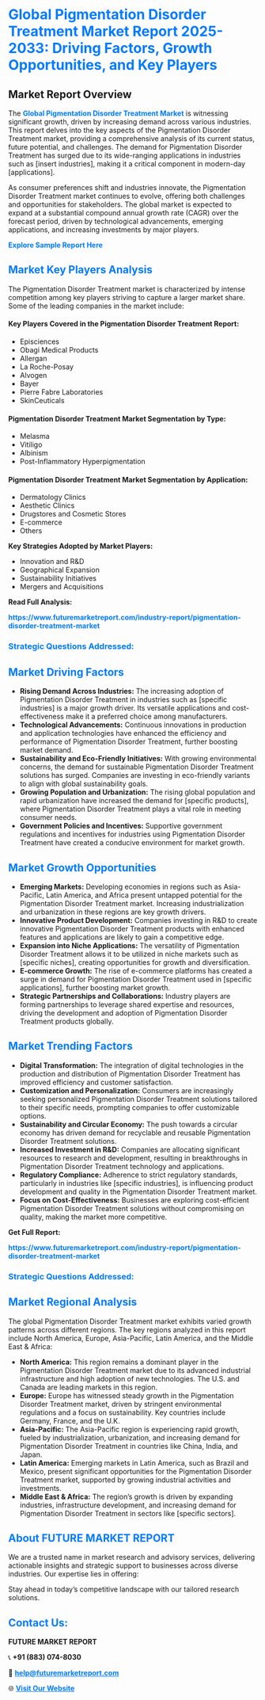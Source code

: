 <h1 style="color: #007BFF;">Global Pigmentation Disorder Treatment Market Report 2025-2033: Driving Factors, Growth Opportunities, and Key Players</h1>

<section id="overview">
<h2>Market Report Overview</h2>
<p>The <a href="https://www.futuremarketreport.com/industry-report/pigmentation-disorder-treatment-market" style="color: #007BFF; text-decoration: none;"><strong>Global Pigmentation Disorder Treatment Market</strong></a> is witnessing significant growth, driven by increasing demand across various industries. This report delves into the key aspects of the Pigmentation Disorder Treatment market, providing a comprehensive analysis of its current status, future potential, and challenges. The demand for Pigmentation Disorder Treatment has surged due to its wide-ranging applications in industries such as [insert industries], making it a critical component in modern-day [applications].</p>
<p>As consumer preferences shift and industries innovate, the Pigmentation Disorder Treatment market continues to evolve, offering both challenges and opportunities for stakeholders. The global market is expected to expand at a substantial compound annual growth rate (CAGR) over the forecast period, driven by technological advancements, emerging applications, and increasing investments by major players.</p>
</section>

<section id="overview">
<p><a href="https://www.futuremarketreport.com/request-sample/reportId=77222" style="color: #007BFF; text-decoration: none;"><strong>Explore Sample Report Here</strong></a></p>
</section>

<section id="key-players">
<h2 style="color: #007BFF;">Market Key Players Analysis</h2>
<p>The Pigmentation Disorder Treatment market is characterized by intense competition among key players striving to capture a larger market share. Some of the leading companies in the market include:</p>
<h4>Key Players Covered in the Pigmentation Disorder Treatment Report:</h4>
<ul><li>Episciences</li><li>Obagi Medical Products</li><li>Allergan</li><li>La Roche-Posay</li><li>Alvogen</li><li>Bayer</li><li>Pierre Fabre Laboratories</li><li>SkinCeuticals</li></ul>
<h4>Pigmentation Disorder Treatment Market Segmentation by Type:</h4>
<ul><li>Melasma</li><li>Vitiligo</li><li>Albinism</li><li>Post-Inflammatory Hyperpigmentation</li></ul>

<h4>Pigmentation Disorder Treatment Market Segmentation by Application:</h4>
<ul><li>Dermatology Clinics</li><li>Aesthetic Clinics</li><li>Drugstores and Cosmetic Stores</li><li>E-commerce</li><li>Others</li></ul>
<p><strong>Key Strategies Adopted by Market Players:</strong></p>
<ul>
<li>Innovation and R&D</li>
<li>Geographical Expansion</li>
<li>Sustainability Initiatives</li>
<li>Mergers and Acquisitions</li>
</ul>
</section>

<section>
<p><strong>Read Full Analysis: </strong></p><a href="https://www.futuremarketreport.com/industry-report/pigmentation-disorder-treatment-market" style="color: #007BFF; text-decoration: none;"><strong>https://www.futuremarketreport.com/industry-report/pigmentation-disorder-treatment-market</strong></a>
<h3 style="color: #007BFF;">Strategic Questions Addressed:</h3>
</section>

<section id="driving-factors">
<h2 style="color: #007BFF;">Market Driving Factors</h2>
<ul>
<li><strong>Rising Demand Across Industries:</strong> The increasing adoption of Pigmentation Disorder Treatment in industries such as [specific industries] is a major growth driver. Its versatile applications and cost-effectiveness make it a preferred choice among manufacturers.</li>
<li><strong>Technological Advancements:</strong> Continuous innovations in production and application technologies have enhanced the efficiency and performance of Pigmentation Disorder Treatment, further boosting market demand.</li>
<li><strong>Sustainability and Eco-Friendly Initiatives:</strong> With growing environmental concerns, the demand for sustainable Pigmentation Disorder Treatment solutions has surged. Companies are investing in eco-friendly variants to align with global sustainability goals.</li>
<li><strong>Growing Population and Urbanization:</strong> The rising global population and rapid urbanization have increased the demand for [specific products], where Pigmentation Disorder Treatment plays a vital role in meeting consumer needs.</li>
<li><strong>Government Policies and Incentives:</strong> Supportive government regulations and incentives for industries using Pigmentation Disorder Treatment have created a conducive environment for market growth.</li>
</ul>
</section>

<section id="growth-opportunities">
<h2 style="color: #007BFF;">Market Growth Opportunities</h2>
<ul>
<li><strong>Emerging Markets:</strong> Developing economies in regions such as Asia-Pacific, Latin America, and Africa present untapped potential for the Pigmentation Disorder Treatment market. Increasing industrialization and urbanization in these regions are key growth drivers.</li>
<li><strong>Innovative Product Development:</strong> Companies investing in R&D to create innovative Pigmentation Disorder Treatment products with enhanced features and applications are likely to gain a competitive edge.</li>
<li><strong>Expansion into Niche Applications:</strong> The versatility of Pigmentation Disorder Treatment allows it to be utilized in niche markets such as [specific niches], creating opportunities for growth and diversification.</li>
<li><strong>E-commerce Growth:</strong> The rise of e-commerce platforms has created a surge in demand for Pigmentation Disorder Treatment used in [specific applications], further boosting market growth.</li>
<li><strong>Strategic Partnerships and Collaborations:</strong> Industry players are forming partnerships to leverage shared expertise and resources, driving the development and adoption of Pigmentation Disorder Treatment products globally.</li>
</ul>
</section>

<section id="trending-factors">
<h2 style="color: #007BFF;">Market Trending Factors</h2>
<ul>
<li><strong>Digital Transformation:</strong> The integration of digital technologies in the production and distribution of Pigmentation Disorder Treatment has improved efficiency and customer satisfaction.</li>
<li><strong>Customization and Personalization:</strong> Consumers are increasingly seeking personalized Pigmentation Disorder Treatment solutions tailored to their specific needs, prompting companies to offer customizable options.</li>
<li><strong>Sustainability and Circular Economy:</strong> The push towards a circular economy has driven demand for recyclable and reusable Pigmentation Disorder Treatment solutions.</li>
<li><strong>Increased Investment in R&D:</strong> Companies are allocating significant resources to research and development, resulting in breakthroughs in Pigmentation Disorder Treatment technology and applications.</li>
<li><strong>Regulatory Compliance:</strong> Adherence to strict regulatory standards, particularly in industries like [specific industries], is influencing product development and quality in the Pigmentation Disorder Treatment market.</li>
<li><strong>Focus on Cost-Effectiveness:</strong> Businesses are exploring cost-efficient Pigmentation Disorder Treatment solutions without compromising on quality, making the market more competitive.</li>
</ul>
</section>

<section>
<p><strong>Get Full Report: </strong></p><a href="https://www.futuremarketreport.com/industry-report/pigmentation-disorder-treatment-market" style="color: #007BFF; text-decoration: none;"><strong>https://www.futuremarketreport.com/industry-report/pigmentation-disorder-treatment-market</strong></a>
<h3 style="color: #007BFF;">Strategic Questions Addressed:</h3>
</section>


<section id="regional-analysis">
<h2 style="color: #007BFF;">Market Regional Analysis</h2>
<p>The global Pigmentation Disorder Treatment market exhibits varied growth patterns across different regions. The key regions analyzed in this report include North America, Europe, Asia-Pacific, Latin America, and the Middle East & Africa:</p>
<ul>
<li><strong>North America:</strong> This region remains a dominant player in the Pigmentation Disorder Treatment market due to its advanced industrial infrastructure and high adoption of new technologies. The U.S. and Canada are leading markets in this region.</li>
<li><strong>Europe:</strong> Europe has witnessed steady growth in the Pigmentation Disorder Treatment market, driven by stringent environmental regulations and a focus on sustainability. Key countries include Germany, France, and the U.K.</li>
<li><strong>Asia-Pacific:</strong> The Asia-Pacific region is experiencing rapid growth, fueled by industrialization, urbanization, and increasing demand for Pigmentation Disorder Treatment in countries like China, India, and Japan.</li>
<li><strong>Latin America:</strong> Emerging markets in Latin America, such as Brazil and Mexico, present significant opportunities for the Pigmentation Disorder Treatment market, supported by growing industrial activities and investments.</li>
<li><strong>Middle East & Africa:</strong> The region’s growth is driven by expanding industries, infrastructure development, and increasing demand for Pigmentation Disorder Treatment in sectors like [specific sectors].</li>
</ul>
</section>

<footer>
<h2 style="color: #007BFF;">About FUTURE MARKET REPORT</h2>
<p>We are a trusted name in market research and advisory services, delivering actionable insights and strategic support to businesses across diverse industries. Our expertise lies in offering:</p>

<p>Stay ahead in today’s competitive landscape with our tailored research solutions.</p>

<h2 style="color: #007BFF;">Contact Us:</h2>
<p><strong>FUTURE MARKET REPORT</strong></p>
<p>📞 <strong>+91 (883) 074-8030</strong></p>
<p>📧 <strong><a href="mailto:help@futuremarketreport.com" style="color: #007BFF;">help@futuremarketreport.com</a></strong></p>
<p>🌐 <strong><a href="https://www.futuremarketreport.com/" style="color: #007BFF;">Visit Our Website</a></strong></p>
</footer>